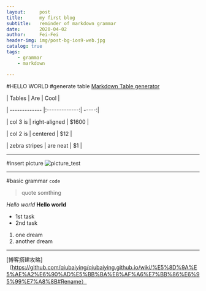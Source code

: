 ```yaml
---
layout:     post
title:      my first blog
subtitle:   reminder of markdown grammar
date:       2020-04-02
author:     Fei-Fei
header-img: img/post-bg-ios9-web.jpg
catalog: true
tags:
	- grammar
	- markdown

---
```

#HELLO WORLD
#generate table
[Markdown Table generator](https://www.tablesgenerator.com/markdown_tables)

| Tables        | Are           | Cool  |

| ------------- |:-------------:| -----:|

| col 3 is      | right-aligned | $1600 |

| col 2 is      | centered      |   $12 |

| zebra stripes | are neat      |    $1 |

***
#insert picture
![picture_test]()

***
#basic grammar
`code`
>quote somthing

*Hello world*
**Hello world**

* 1st task
* 2nd task

1. one dream
2. another dream
***

[博客搭建攻略]（https://github.com/qiubaiying/qiubaiying.github.io/wiki/%E5%8D%9A%E5%AE%A2%E6%90%AD%E5%BB%BA%E8%AF%A6%E7%BB%86%E6%95%99%E7%A8%8B#Rename）